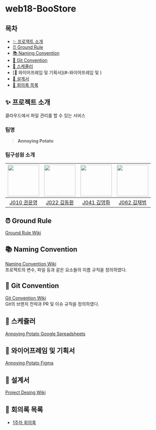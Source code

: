 # web18-BooStore
## 목차
- [✨ 프로젝트 소개](#-프로젝트-소개)
- [⏰ Ground Rule](#-ground-rule)
- [📚 Naming Convention](#-naming-convention)
- [📝 Git Convention](#-git-convention)
- [📅 스케쥴러](#-스케쥴러)
- [🎨 와이어프레임 및 기획서](#-와이어프레임 및 )
- [🧰 설계서](#-설계서)
- [📖 회의록 목록](#-회의록-목록)

## ✨ 프로젝트 소개
클라우드에서 파일 관리를 할 수 있는 서비스

### 팀명
> **Annoying Potato**

### 팀구성원 소개
|[<img src="https://github.com/ChipmunkForLove.png" width="100px">](https://github.com/ChipmunkForLove)|[<img src="https://github.com/gidskql6671.png" width="100px">](https://github.com/gidskql6671)|[<img src="https://github.com/K-moovie.png" width="100px">](https://github.com/K-moovie)|[<img src="https://github.com/chaebum-kim.png" width="100px">](https://github.com/chaebum-kim)|
|:---:|:---:|:---:|:---:|
|[J010 권윤영](https://github.com/ChipmunkForLove) | [J022 김동환](https://github.com/gidskql6671) | [J041 김영화](https://github.com/K-moovie) | [J062 김채범](https://github.com/chaebum-kim)

## ⏰ Ground Rule
[Ground Rule Wiki](https://github.com/boostcampwm-2021/web18-BooStore/wiki/Ground-Rules)  

## 📚 Naming Convention
[Naming Convention Wiki](https://github.com/boostcampwm-2021/web18-BooStore/wiki/%F0%9F%93%9A-Naming-Convention)  
프로젝트의 변수, 파일 등과 같은 요소들의 이름 규칙을 정의하였다.

## 📝 Git Convention
[Git Convention Wiki](https://github.com/boostcampwm-2021/web18-BooStore/wiki/%F0%9F%93%9D-Git-Convention)  
Git의 브렌치 전략과 PR 및 이슈 규칙을 정의하였다.

## 📅 스케쥴러
[Annoying Potato Google Spreadsheets](https://docs.google.com/spreadsheets/d/1tfH_lMYltMyLQ0Xz10B3nNSc5ssL0hg87UrO0Hc-6Vo/edit?usp=sharing)

## 🎨 와이어프레임 및 기획서
[Annoying Potato Figma](https://www.figma.com/file/bPOYPsn7GjMZyiHddDoeeR/Annoying-Potato?node-id=0%3A1)

## 🧰 설계서
[Project Desing Wiki](https://github.com/boostcampwm-2021/web18-BooStore/wiki/%F0%9F%A7%B0-Project-Design)  

## 📖 회의록 목록
- [1주차 회의록](https://github.com/boostcampwm-2021/web18-BooStore/wiki/1%EC%A3%BC%EC%B0%A8-%ED%9A%8C%EC%9D%98%EB%A1%9D)
